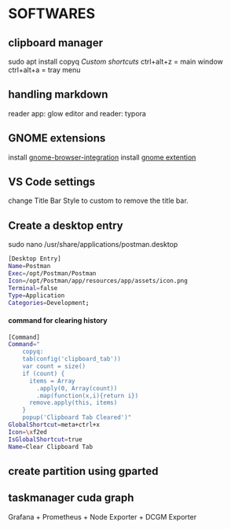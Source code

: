 # SOFTWARES

## clipboard manager
sudo apt install copyq
_Custom shortcuts_
ctrl+alt+z = main window
ctrl+alt+a = tray menu

## handling markdown
reader app: glow
editor and reader: typora

## GNOME extensions
install [gnome-browser-integration](https://chromewebstore.google.com/detail/gnome-shell-integration/gphhapmejobijbbhgpjhcjognlahblep)
install [gnome extention](https://extensions.gnome.org/extension/1160/dash-to-panel/)

## VS Code settings
change  Title Bar Style to custom to remove the title bar.

## Create a desktop entry
sudo nano /usr/share/applications/postman.desktop
```bash
[Desktop Entry]
Name=Postman
Exec=/opt/Postman/Postman
Icon=/opt/Postman/app/resources/app/assets/icon.png
Terminal=false
Type=Application
Categories=Development;
```

#### command for clearing history
```bash
[Command]
Command="
    copyq:
    tab(config('clipboard_tab'))
    var count = size()
    if (count) {
      items = Array
        .apply(0, Array(count))
        .map(function(x,i){return i})
      remove.apply(this, items)
    }
    popup('Clipboard Tab Cleared')"
GlobalShortcut=meta+ctrl+x
Icon=\xf2ed
IsGlobalShortcut=true
Name=Clear Clipboard Tab
```

## create partition using gparted

## taskmanager cuda graph
Grafana + Prometheus + Node Exporter + DCGM Exporter

